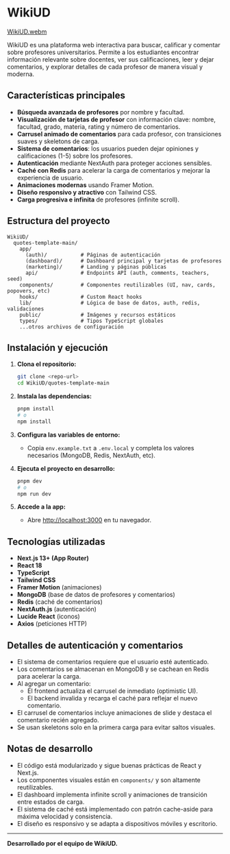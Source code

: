 # WikiUD
[WikiUD.webm](https://github.com/user-attachments/assets/8116a8a0-c8c7-442e-9a88-b4eab9db7011)


WikiUD es una plataforma web interactiva para buscar, calificar y comentar sobre profesores universitarios. Permite a los estudiantes encontrar información relevante sobre docentes, ver sus calificaciones, leer y dejar comentarios, y explorar detalles de cada profesor de manera visual y moderna.

## Características principales

- **Búsqueda avanzada de profesores** por nombre y facultad.
- **Visualización de tarjetas de profesor** con información clave: nombre, facultad, grado, materia, rating y número de comentarios.
- **Carrusel animado de comentarios** para cada profesor, con transiciones suaves y skeletons de carga.
- **Sistema de comentarios**: los usuarios pueden dejar opiniones y calificaciones (1-5) sobre los profesores.
- **Autenticación** mediante NextAuth para proteger acciones sensibles.
- **Caché con Redis** para acelerar la carga de comentarios y mejorar la experiencia de usuario.
- **Animaciones modernas** usando Framer Motion.
- **Diseño responsivo y atractivo** con Tailwind CSS.
- **Carga progresiva e infinita** de profesores (infinite scroll).

## Estructura del proyecto

```
WikiUD/
  quotes-template-main/
    app/
      (auth)/           # Páginas de autenticación
      (dashboard)/      # Dashboard principal y tarjetas de profesores
      (marketing)/      # Landing y páginas públicas
      api/              # Endpoints API (auth, comments, teachers, seed)
    components/         # Componentes reutilizables (UI, nav, cards, popovers, etc)
    hooks/              # Custom React hooks
    lib/                # Lógica de base de datos, auth, redis, validaciones
    public/             # Imágenes y recursos estáticos
    types/              # Tipos TypeScript globales
    ...otros archivos de configuración
```

## Instalación y ejecución

1. **Clona el repositorio:**
   ```bash
   git clone <repo-url>
   cd WikiUD/quotes-template-main
   ```
2. **Instala las dependencias:**
   ```bash
   pnpm install
   # o
   npm install
   ```
3. **Configura las variables de entorno:**
   - Copia `env.example.txt` a `.env.local` y completa los valores necesarios (MongoDB, Redis, NextAuth, etc).

4. **Ejecuta el proyecto en desarrollo:**
   ```bash
   pnpm dev
   # o
   npm run dev
   ```
5. **Accede a la app:**
   - Abre [http://localhost:3000](http://localhost:3000) en tu navegador.

## Tecnologías utilizadas

- **Next.js 13+ (App Router)**
- **React 18**
- **TypeScript**
- **Tailwind CSS**
- **Framer Motion** (animaciones)
- **MongoDB** (base de datos de profesores y comentarios)
- **Redis** (caché de comentarios)
- **NextAuth.js** (autenticación)
- **Lucide React** (iconos)
- **Axios** (peticiones HTTP)

## Detalles de autenticación y comentarios

- El sistema de comentarios requiere que el usuario esté autenticado.
- Los comentarios se almacenan en MongoDB y se cachean en Redis para acelerar la carga.
- Al agregar un comentario:
  - El frontend actualiza el carrusel de inmediato (optimistic UI).
  - El backend invalida y recarga el caché para reflejar el nuevo comentario.
- El carrusel de comentarios incluye animaciones de slide y destaca el comentario recién agregado.
- Se usan skeletons solo en la primera carga para evitar saltos visuales.

## Notas de desarrollo

- El código está modularizado y sigue buenas prácticas de React y Next.js.
- Los componentes visuales están en `components/` y son altamente reutilizables.
- El dashboard implementa infinite scroll y animaciones de transición entre estados de carga.
- El sistema de caché está implementado con patrón cache-aside para máxima velocidad y consistencia.
- El diseño es responsivo y se adapta a dispositivos móviles y escritorio.

---

**Desarrollado por el equipo de WikiUD.**
